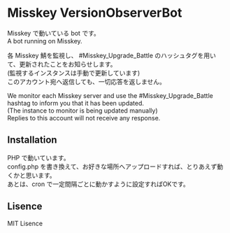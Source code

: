 # Misskey VersionObserverBot
Misskey で動いている bot です。  
A bot running on Misskey.  

各 Misskey 鯖を監視し、 #Misskey_Upgrade_Battle のハッシュタグを用いて、更新されたことをお知らせします。  
(監視するインスタンスは手動で更新しています)  
このアカウント宛へ返信しても、一切応答を返しません。  

We monitor each Misskey server and use the #Misskey_Upgrade_Battle hashtag to inform you that it has been updated.  
(The instance to monitor is being updated manually)  
Replies to this account will not receive any response.  

## Installation
PHP で動いています。  
config.php を書き換えて、お好きな場所へアップロードすれば、とりあえず動くかと思います。  
あとは、cron で一定間隔ごとに動かすように設定すればOKです。

## Lisence
MIT Lisence
